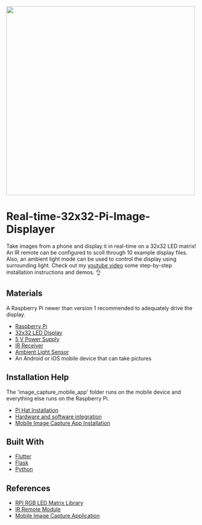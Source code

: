 <img src="mouse_demo.gif" width="500" class="center">

# Real-time-32x32-Pi-Image-Displayer
Take images from a phone and display it in real-time on a 32x32 LED matrix!
An IR remote can be configured to scoll through 10 example display files.
Also, an ambient light mode can be used to control the display using surrounding light.
Check out my [youtube video](https://youtu.be/txqw9IOIMH0) some step-by-step installation instructions and demos. 👌
 
## Materials
A Raspberry Pi newer than version 1 recommended to adequately drive the display.

* [Raspberry Pi](https://www.adafruit.com/product/3055)
* [32x32 LED Display](https://www.adafruit.com/product/1484)
* [5 V Power Supply](https://www.adafruit.com/product/658)
* [IR Receiver](https://www.amazon.com/Gikfun-Infrared-Emission-Receiver-Arduino/dp/B06XYNDRGF/ref=sr_1_1?crid=2EO861DR6QX1A&keywords=vs1838b&qid=1579450541&sprefix=VS1838B%2Caps%2C155&sr=8-1)
* [Ambient Light Sensor](https://www.ebay.com/i/123260676774?)
* An Android or iOS mobile device that can take pictures

## Installation Help
The 'image_capture_mobile_app' folder runs on the mobile device and everything else runs on the Raspberry Pi. 
* [Pi Hat Installation](https://learn.adafruit.com/adafruit-rgb-matrix-plus-real-time-clock-hat-for-raspberry-pi)
* [Hardware and software integration](https://youtu.be/txqw9IOIMH0)
* [Mobile Image Capture App Installation](https://flutter.dev/docs/get-started/install)

## Built With
* [Flutter](https://flutter.dev/)
* [Flask](https://flask.palletsprojects.com/en/1.1.x/)
* [Python](https://www.python.org/)

## References
* [RPI RGB LED Matrix Library](https://github.com/hzeller/rpi-rgb-led-matrix)
* [IR Remote Module](https://github.com/owainm713/IR-Remote-Receiver-Python-Module)
* [Mobile Image Capture Application](https://www.coderzheaven.com/2019/04/30/upload-image-in-flutter-using-php)

